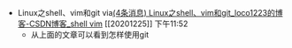 - Linux之shell、vim和git
  via[(4条消息) Linux之shell、vim和git_loco1223的博客-CSDN博客_shell vim](https://blog.csdn.net/loco1223/article/details/91127765?utm_medium=distribute.pc_relevant_t0.none-task-blog-BlogCommendFromBaidu-1.control&depth_1-utm_source=distribute.pc_relevant_t0.none-task-blog-BlogCommendFromBaidu-1.control)
  [[20201225]] 下午11:52
    - 从上面的文章可以看到怎样使用git
